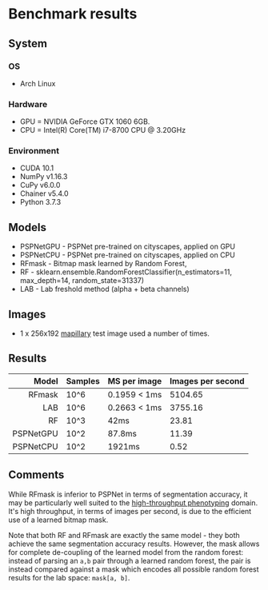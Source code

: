 # Benchmark results

## System

### OS

* Arch Linux

### Hardware

* GPU = NVIDIA GeForce GTX 1060 6GB.
* CPU = Intel(R) Core(TM) i7-8700 CPU @ 3.20GHz

### Environment

* CUDA 10.1
* NumPy v1.16.3
* CuPy v6.0.0
* Chainer v5.4.0
* Python 3.7.3

## Models

* PSPNetGPU - PSPNet pre-trained on cityscapes, applied on GPU
* PSPNetCPU - PSPNet pre-trained on cityscapes, applied on CPU
* RFmask - Bitmap mask learned by Random Forest,
* RF - sklearn.ensemble.RandomForestClassifier(n_estimators=11, max_depth=14, random_state=31337)
* LAB - Lab freshold method (alpha + beta channels)

## Images

* 1 x 256x192 [mapillary](https://www.mapillary.com/dataset/vistas) test image used a number of times.

## Results

| Model     | Samples | MS per image | Images per second |
| ---------:|:------- |:-------------|:------------------|
| RFmask    | 10^6    | 0.1959 < 1ms | 5104.65           | 
| LAB       | 10^6    | 0.2663 < 1ms | 3755.16           |
| RF        | 10^3    | 42ms         | 23.81             |
| PSPNetGPU | 10^2    | 87.8ms       | 11.39             |
| PSPNetCPU | 10^2    | 1921ms       | 0.52              |

## Comments

While RFmask is inferior to PSPNet in terms of segmentation accuracy, it may be
particularly well suited to the
[high-throughput phenotyping](https://www.sciencedirect.com/science/article/abs/pii/S1360138513001994) domain.
It's high throughput, in terms of images per second, is due to the efficient use
of a learned bitmap mask.

Note that both RF and RFmask are exactly the same
model - they both achieve the same segmentation accuracy results. However, the
mask allows for complete de-coupling of the learned model from the random
forest: instead of parsing an `a,b` pair through a learned random forest, the
pair is instead compared against a mask which encodes all possible random forest
results for the lab space: `mask[a, b]`.
